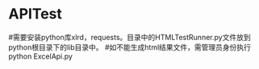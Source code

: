 # APITest
#需要安装python库xlrd，requests。目录中的HTMLTestRunner.py文件放到python根目录下的lib目录中。
#如不能生成html结果文件，需管理员身份执行python ExcelApi.py
